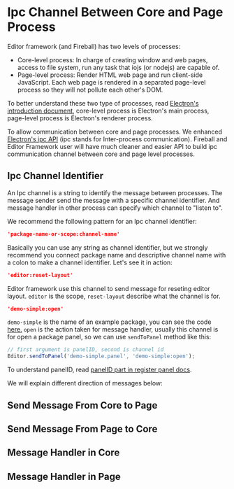 # Ipc Channel Between Core and Page Process

Editor framework (and Fireball) has two levels of processes:

- Core-level process: In charge of creating window and web pages, access to file system, run any task that iojs (or nodejs) are capable of.
- Page-level process: Render HTML web page and run client-side JavaScript. Each web page is rendered in a separated page-level process so they will not pollute each other's DOM.

To better understand these two type of processes, read [Electron's introduction document](https://github.com/atom/electron/blob/master/docs/tutorial/quick-start.md#introduction), core-level process is Electron's main process, page-level process is Electron's renderer process.

To allow communication between core and page processes. We enhanced [Electron's ipc API](https://github.com/atom/electron/blob/master/docs/api/ipc-renderer.md) (ipc stands for Inter-process communication). Fireball and Editor Framework user will have much cleaner and easier API to build ipc communication channel between core and page level processes.

## Ipc Channel Identifier

An Ipc channel is a string to identify the message between processes. The message sender send the message with a specific channel identifier. And message handler in other process can specify which channel to "listen to".

We recommend the following pattern for an Ipc channel identifier:

```json
'package-name-or-scope:channel-name'
```

Basically you can use any string as channel identifier, but we strongly recommend you connect package name and descriptive channel name with a colon to make a channel identifier. Let's see it in action:

```json
'editor:reset-layout'
```

Editor framework use this channel to send message for reseting editor layout. `editor` is the scope, `reset-layout` describe what the channel is for.

```json
'demo-simple:open'
```

`demo-simple` is the name of an example package, you can see the code [here.](https://github.com/fireball-packages/package-examples/tree/master/simple) `open` is the action taken for message handler, usually this channel is for open a package panel, so we can use `sendToPanel` method like this:

```js
// first argument is panelID, second is channel id
Editor.sendToPanel('demo-simple.panel', 'demo-simple:open');
```

To understand panelID, read [panelID part in register panel docs](register-panels.md#panel-id).

We will explain different direction of messages below:


## Send Message From Core to Page


## Send Message From Page to Core

## Message Handler in Core

## Message Handler in Page
